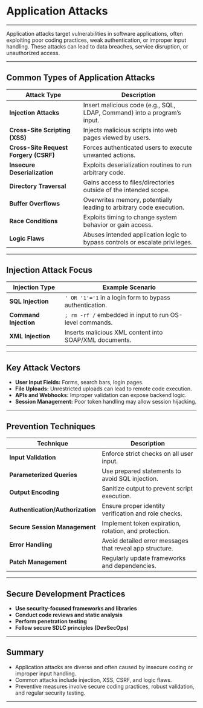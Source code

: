# Application Attacks

---

Application attacks target vulnerabilities in software applications, often exploiting poor coding practices, weak authentication, or improper input handling. These attacks can lead to data breaches, service disruption, or unauthorized access.

---

## Common Types of Application Attacks

| Attack Type                | Description                                                                 |
|----------------------------|-----------------------------------------------------------------------------|
| **Injection Attacks**      | Insert malicious code (e.g., SQL, LDAP, Command) into a program’s input.    |
| **Cross-Site Scripting (XSS)** | Injects malicious scripts into web pages viewed by users.            |
| **Cross-Site Request Forgery (CSRF)** | Forces authenticated users to execute unwanted actions.     |
| **Insecure Deserialization** | Exploits deserialization routines to run arbitrary code.               |
| **Directory Traversal**    | Gains access to files/directories outside of the intended scope.           |
| **Buffer Overflows**       | Overwrites memory, potentially leading to arbitrary code execution.        |
| **Race Conditions**        | Exploits timing to change system behavior or gain access.                  |
| **Logic Flaws**            | Abuses intended application logic to bypass controls or escalate privileges. |

---

## Injection Attack Focus

| Injection Type     | Example Scenario                                                |
|--------------------|-----------------------------------------------------------------|
| **SQL Injection**  | `' OR '1'='1` in a login form to bypass authentication.          |
| **Command Injection** | `; rm -rf /` embedded in input to run OS-level commands.       |
| **XML Injection**  | Inserts malicious XML content into SOAP/XML documents.          |

---

## Key Attack Vectors

- **User Input Fields:** Forms, search bars, login pages.
- **File Uploads:** Unrestricted uploads can lead to remote code execution.
- **APIs and Webhooks:** Improper validation can expose backend logic.
- **Session Management:** Poor token handling may allow session hijacking.

---

## Prevention Techniques

| Technique                     | Description                                                                 |
|-------------------------------|-----------------------------------------------------------------------------|
| **Input Validation**          | Enforce strict checks on all user input.                                   |
| **Parameterized Queries**     | Use prepared statements to avoid SQL injection.                            |
| **Output Encoding**           | Sanitize output to prevent script execution.                               |
| **Authentication/Authorization** | Ensure proper identity verification and role checks.                  |
| **Secure Session Management** | Implement token expiration, rotation, and protection.                      |
| **Error Handling**            | Avoid detailed error messages that reveal app structure.                   |
| **Patch Management**          | Regularly update frameworks and dependencies.                              |

---

## Secure Development Practices

- **Use security-focused frameworks and libraries**
- **Conduct code reviews and static analysis**
- **Perform penetration testing**
- **Follow secure SDLC principles (DevSecOps)**

---

## Summary

- Application attacks are diverse and often caused by insecure coding or improper input handling.
- Common attacks include injection, XSS, CSRF, and logic flaws.
- Preventive measures involve secure coding practices, robust validation, and regular security testing.

---
